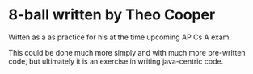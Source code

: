 # 8-ball written by Theo Cooper

Witten as a as practice for his at the time upcoming AP Cs A exam.

This could be done much more simply and with much more pre-written code, but ultimately it is an exercise in writing java-centric code.
